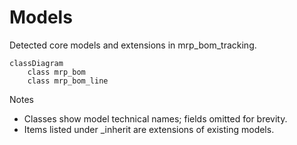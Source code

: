 # Models

Detected core models and extensions in mrp_bom_tracking.

```mermaid
classDiagram
    class mrp_bom
    class mrp_bom_line
```

Notes
- Classes show model technical names; fields omitted for brevity.
- Items listed under _inherit are extensions of existing models.
